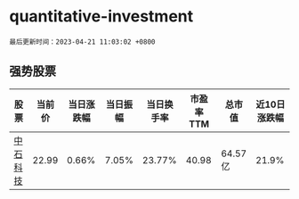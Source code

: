 # quantitative-investment

`最后更新时间：2023-04-21 11:03:02 +0800`

## 强势股票

|股票|当前价|当日涨跌幅|当日振幅|当日换手率|市盈率TTM|总市值|近10日涨跌幅|
|----|----|----|----|----|----|----|----|
|[中石科技](https://xueqiu.com/S/SZ300684)|22.99|0.66%|7.05%|23.77%|40.98|64.57亿|21.9%|
